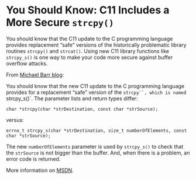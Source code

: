 # You Should Know: C11 Includes a More Secure `strcpy()`

You should know that the C11 update to the C programming language provides replacement “safe” versions of the historically problematic library routines `strcpy()` and `strcat()`.  Using new C11 library functions like `strcpy_s()` is one way to make your code more secure against buffer overflow attacks.

From [Michael Barr blog](https://embeddedgurus.com/barr-code/2017/08/cs-strcpy_s-c11s-more-secure-version-of-strcpy/?utm_medium=email&utm_source=sharpspring&sslid=M7GwMDKwNDGxtLQwAwA&sseid=MzQ1tTAxNDU2MwIA&jobid=39b6d099-3227-4901-94b4-ec142f484c5b):

You should know that the new C11 update to the C programming language provides for a replacement “safe” version of the `strcpy``, which is named `strcpy_s()`. The parameter lists and return types differ:

    char *strcpy(char *strDestination, const char *strSource);

versus:

    errno_t strcpy_s(char *strDestination, size_t numberOfElements, const char *strSource);

The new `numberOfElements` parameter is used by `strcpy_s()` to check that the `strSource` is not bigger than the buffer. And, when there is a problem, an error code is returned.

More information on [MSDN](https://msdn.microsoft.com/en-us/library/td1esda9(v=VS.100).aspx).